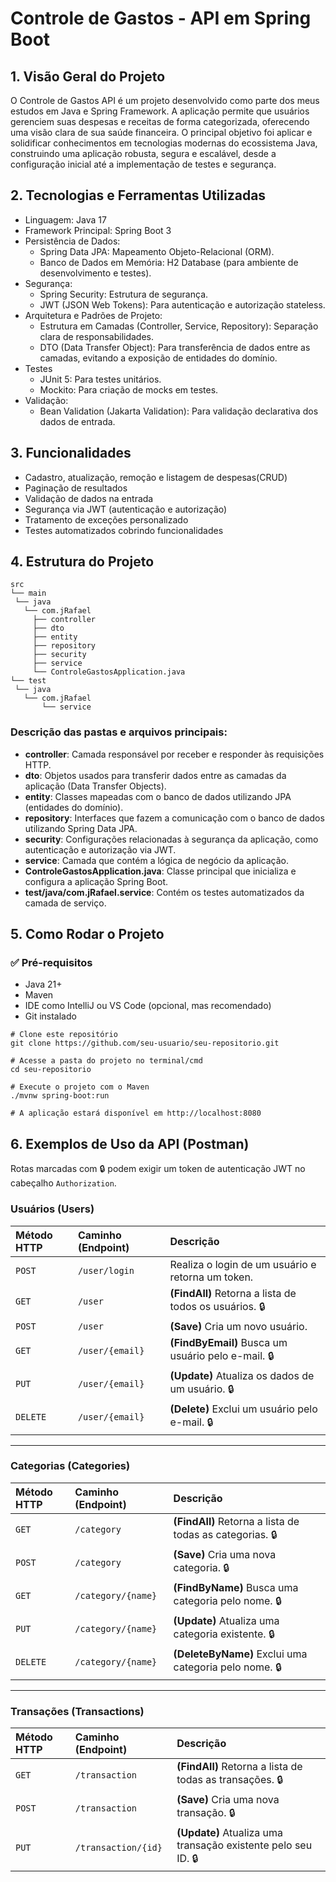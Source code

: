 # Controle de Gastos - API em Spring Boot

## 1. Visão Geral do Projeto  
O Controle de Gastos API é um projeto desenvolvido como parte dos meus estudos em Java e Spring Framework. A aplicação permite que usuários gerenciem suas despesas e receitas de forma categorizada,
oferecendo uma visão clara de sua saúde financeira. O principal objetivo foi aplicar e solidificar conhecimentos em tecnologias modernas do ecossistema Java, construindo uma aplicação robusta, 
segura e escalável, desde a configuração inicial até a implementação de testes e segurança.

## 2. Tecnologias e Ferramentas Utilizadas 
- Linguagem: Java 17
- Framework Principal: Spring Boot 3
- Persistência de Dados:
    - Spring Data JPA: Mapeamento Objeto-Relacional (ORM).
    - Banco de Dados em Memória: H2 Database (para ambiente de desenvolvimento e testes). 
- Segurança:
  - Spring Security: Estrutura de segurança.
  - JWT (JSON Web Tokens): Para autenticação e autorização stateless.
- Arquitetura e Padrões de Projeto:
  - Estrutura em Camadas (Controller, Service, Repository): Separação clara de responsabilidades.
  - DTO (Data Transfer Object): Para transferência de dados entre as camadas, evitando a exposição de entidades do domínio.
- Testes 
  - JUnit 5: Para testes unitários.
  - Mockito: Para criação de mocks em testes.
- Validação:
  - Bean Validation (Jakarta Validation): Para validação declarativa dos dados de entrada. 

## 3. Funcionalidades  
- Cadastro, atualização, remoção e listagem de despesas(CRUD)  
- Paginação de resultados   
- Validação de dados na entrada  
- Segurança via JWT (autenticação e autorização)  
- Tratamento de exceções personalizado  
- Testes automatizados cobrindo funcionalidades 

## 4. Estrutura do Projeto  
 ```
src
└── main
  └── java
    └── com.jRafael
      ├── controller 
      ├── dto 
      ├── entity 
      ├── repository 
      ├── security 
      ├── service 
      └── ControleGastosApplication.java 
└── test
  └── java
    └── com.jRafael
        └── service
```
### Descrição das pastas e arquivos principais:

- **controller**: Camada responsável por receber e responder às requisições HTTP.
- **dto**: Objetos usados para transferir dados entre as camadas da aplicação (Data Transfer Objects).
- **entity**: Classes mapeadas com o banco de dados utilizando JPA (entidades do domínio).
- **repository**: Interfaces que fazem a comunicação com o banco de dados utilizando Spring Data JPA.
- **security**: Configurações relacionadas à segurança da aplicação, como autenticação e autorização via JWT.
- **service**: Camada que contém a lógica de negócio da aplicação.
- **ControleGastosApplication.java**: Classe principal que inicializa e configura a aplicação Spring Boot.
- **test/java/com.jRafael.service**: Contém os testes automatizados da camada de serviço.

## 5. Como Rodar o Projeto  
### ✅ Pré-requisitos
- Java 21+
- Maven
- IDE como IntelliJ ou VS Code (opcional, mas recomendado)
- Git instalado

````
# Clone este repositório
git clone https://github.com/seu-usuario/seu-repositorio.git

# Acesse a pasta do projeto no terminal/cmd
cd seu-repositorio

# Execute o projeto com o Maven
./mvnw spring-boot:run

# A aplicação estará disponível em http://localhost:8080
````
## 6. Exemplos de Uso da API (Postman)  

Rotas marcadas com 🔒 podem exigir um token de autenticação JWT no cabeçalho `Authorization`.

### Usuários (Users)

| Método HTTP | Caminho (Endpoint) | Descrição |
| :--- | :--- | :--- |
| `POST` | `/user/login` | Realiza o login de um usuário e retorna um token. |
| `GET` | `/user` | **(FindAll)** Retorna a lista de todos os usuários. 🔒 |
| `POST` | `/user` | **(Save)** Cria um novo usuário. |
| `GET` | `/user/{email}` | **(FindByEmail)** Busca um usuário pelo e-mail. 🔒 |
| `PUT` | `/user/{email}` | **(Update)** Atualiza os dados de um usuário. 🔒 |
| `DELETE` | `/user/{email}` | **(Delete)** Exclui um usuário pelo e-mail. 🔒 |

***

### Categorias (Categories) 

| Método HTTP | Caminho (Endpoint) | Descrição |
| :--- | :--- | :--- |
| `GET` | `/category` | **(FindAll)** Retorna a lista de todas as categorias. 🔒|
| `POST` | `/category` | **(Save)** Cria uma nova categoria. 🔒|
| `GET` | `/category/{name}` | **(FindByName)** Busca uma categoria pelo nome. 🔒 |
| `PUT` | `/category/{name}` | **(Update)** Atualiza uma categoria existente. 🔒 |
| `DELETE` | `/category/{name}` | **(DeleteByName)** Exclui uma categoria pelo nome. 🔒 |


***

### Transações (Transactions) 

| Método HTTP | Caminho (Endpoint) | Descrição |
| :--- | :--- | :--- |
| `GET` | `/transaction` | **(FindAll)** Retorna a lista de todas as transações. 🔒 |
| `POST` | `/transaction` | **(Save)** Cria uma nova transação. 🔒 |
| `PUT` | `/transaction/{id}` | **(Update)** Atualiza uma transação existente pelo seu ID. 🔒 |
